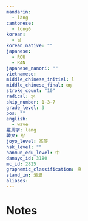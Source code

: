 ```yaml
---
mandarin:
  - làng
cantonese:
  - long6
korean:
  - 낭
korean_native: ""
japanese:
  - ROU
  - RAN
japanese_nanori: ""
vietnamese:
middle_chinese_initial: l
middle_chinese_final: ɑŋ
stroke_count: "10"
radical: 水
skip_number: 1-3-7
grade_level: 3
pos: ""
english:
  - wave
羅馬字: lang
韓文: 랑
joyo_level: 高等
hsk_level: ""
hanmun_edu_level: 中
danayo_id: 3180
mc_id: 2825
graphemic_classification: 良
stand_in: 波浪
aliases:
---
```


# Notes

